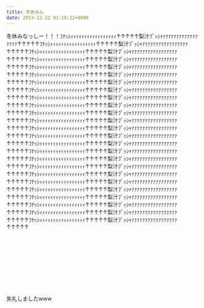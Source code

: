 ```yaml
---
title: 冬休みん
date: 2013-12-22 01:18:12+0900
---
```

冬休みなっしー！！！ﾌﾅｯｼｨｨｨｨｨｨｨｨｨｨｨｨｨｨｨｨｨ↑↑↑↑↑梨汁ﾌﾞｯｼｬｧｧｧｧｧｧｧｧｧｧｧｧｧｧｧｧｧ↑↑↑↑↑ﾌﾅｯｼｨｨｨｨｨｨｨｨｨｨｨｨｨｨｨｨｨ↑↑↑↑↑梨汁ﾌﾞｯｼｬｧｧｧｧｧｧｧｧｧｧｧｧｧｧｧｧｧ↑↑↑↑↑ﾌﾅｯｼｨｨｨｨｨｨｨｨｨｨｨｨｨｨｨｨｨ↑↑↑↑↑梨汁ﾌﾞｯｼｬｧｧｧｧｧｧｧｧｧｧｧｧｧｧｧｧｧ↑↑↑↑↑ﾌﾅｯｼｨｨｨｨｨｨｨｨｨｨｨｨｨｨｨｨｨ↑↑↑↑↑梨汁ﾌﾞｯｼｬｧｧｧｧｧｧｧｧｧｧｧｧｧｧｧｧｧ↑↑↑↑↑ﾌﾅｯｼｨｨｨｨｨｨｨｨｨｨｨｨｨｨｨｨｨ↑↑↑↑↑梨汁ﾌﾞｯｼｬｧｧｧｧｧｧｧｧｧｧｧｧｧｧｧｧｧ↑↑↑↑↑ﾌﾅｯｼｨｨｨｨｨｨｨｨｨｨｨｨｨｨｨｨｨ↑↑↑↑↑梨汁ﾌﾞｯｼｬｧｧｧｧｧｧｧｧｧｧｧｧｧｧｧｧｧ↑↑↑↑↑ﾌﾅｯｼｨｨｨｨｨｨｨｨｨｨｨｨｨｨｨｨｨ↑↑↑↑↑梨汁ﾌﾞｯｼｬｧｧｧｧｧｧｧｧｧｧｧｧｧｧｧｧｧ↑↑↑↑↑ﾌﾅｯｼｨｨｨｨｨｨｨｨｨｨｨｨｨｨｨｨｨ↑↑↑↑↑梨汁ﾌﾞｯｼｬｧｧｧｧｧｧｧｧｧｧｧｧｧｧｧｧｧ↑↑↑↑↑ﾌﾅｯｼｨｨｨｨｨｨｨｨｨｨｨｨｨｨｨｨｨ↑↑↑↑↑梨汁ﾌﾞｯｼｬｧｧｧｧｧｧｧｧｧｧｧｧｧｧｧｧｧ↑↑↑↑↑ﾌﾅｯｼｨｨｨｨｨｨｨｨｨｨｨｨｨｨｨｨｨ↑↑↑↑↑梨汁ﾌﾞｯｼｬｧｧｧｧｧｧｧｧｧｧｧｧｧｧｧｧｧ↑↑↑↑↑ﾌﾅｯｼｨｨｨｨｨｨｨｨｨｨｨｨｨｨｨｨｨ↑↑↑↑↑梨汁ﾌﾞｯｼｬｧｧｧｧｧｧｧｧｧｧｧｧｧｧｧｧｧ↑↑↑↑↑ﾌﾅｯｼｨｨｨｨｨｨｨｨｨｨｨｨｨｨｨｨｨ↑↑↑↑↑梨汁ﾌﾞｯｼｬｧｧｧｧｧｧｧｧｧｧｧｧｧｧｧｧｧ↑↑↑↑↑ﾌﾅｯｼｨｨｨｨｨｨｨｨｨｨｨｨｨｨｨｨｨ↑↑↑↑↑梨汁ﾌﾞｯｼｬｧｧｧｧｧｧｧｧｧｧｧｧｧｧｧｧｧ↑↑↑↑↑ﾌﾅｯｼｨｨｨｨｨｨｨｨｨｨｨｨｨｨｨｨｨ↑↑↑↑↑梨汁ﾌﾞｯｼｬｧｧｧｧｧｧｧｧｧｧｧｧｧｧｧｧｧ↑↑↑↑↑ﾌﾅｯｼｨｨｨｨｨｨｨｨｨｨｨｨｨｨｨｨｨ↑↑↑↑↑梨汁ﾌﾞｯｼｬｧｧｧｧｧｧｧｧｧｧｧｧｧｧｧｧｧ↑↑↑↑↑ﾌﾅｯｼｨｨｨｨｨｨｨｨｨｨｨｨｨｨｨｨｨ↑↑↑↑↑梨汁ﾌﾞｯｼｬｧｧｧｧｧｧｧｧｧｧｧｧｧｧｧｧｧ↑↑↑↑↑ﾌﾅｯｼｨｨｨｨｨｨｨｨｨｨｨｨｨｨｨｨｨ↑↑↑↑↑梨汁ﾌﾞｯｼｬｧｧｧｧｧｧｧｧｧｧｧｧｧｧｧｧｧ↑↑↑↑↑ﾌﾅｯｼｨｨｨｨｨｨｨｨｨｨｨｨｨｨｨｨｨ↑↑↑↑↑梨汁ﾌﾞｯｼｬｧｧｧｧｧｧｧｧｧｧｧｧｧｧｧｧｧ↑↑↑↑↑ﾌﾅｯｼｨｨｨｨｨｨｨｨｨｨｨｨｨｨｨｨｨ↑↑↑↑↑梨汁ﾌﾞｯｼｬｧｧｧｧｧｧｧｧｧｧｧｧｧｧｧｧｧ↑↑↑↑↑ﾌﾅｯｼｨｨｨｨｨｨｨｨｨｨｨｨｨｨｨｨｨ↑↑↑↑↑梨汁ﾌﾞｯｼｬｧｧｧｧｧｧｧｧｧｧｧｧｧｧｧｧｧ↑↑↑↑↑ﾌﾅｯｼｨｨｨｨｨｨｨｨｨｨｨｨｨｨｨｨｨ↑↑↑↑↑梨汁ﾌﾞｯｼｬｧｧｧｧｧｧｧｧｧｧｧｧｧｧｧｧｧ↑↑↑↑↑ﾌﾅｯｼｨｨｨｨｨｨｨｨｨｨｨｨｨｨｨｨｨ↑↑↑↑↑梨汁ﾌﾞｯｼｬｧｧｧｧｧｧｧｧｧｧｧｧｧｧｧｧｧ↑↑↑↑↑ﾌﾅｯｼｨｨｨｨｨｨｨｨｨｨｨｨｨｨｨｨｨ↑↑↑↑↑梨汁ﾌﾞｯｼｬｧｧｧｧｧｧｧｧｧｧｧｧｧｧｧｧｧ↑↑↑↑↑ﾌﾅｯｼｨｨｨｨｨｨｨｨｨｨｨｨｨｨｨｨｨ↑↑↑↑↑梨汁ﾌﾞｯｼｬｧｧｧｧｧｧｧｧｧｧｧｧｧｧｧｧｧ↑↑↑↑↑ﾌﾅｯｼｨｨｨｨｨｨｨｨｨｨｨｨｨｨｨｨｨ↑↑↑↑↑梨汁ﾌﾞｯｼｬｧｧｧｧｧｧｧｧｧｧｧｧｧｧｧｧｧ↑↑↑↑↑

&nbsp;

&nbsp;

&nbsp;

&nbsp;

&nbsp;

失礼しましたwww
